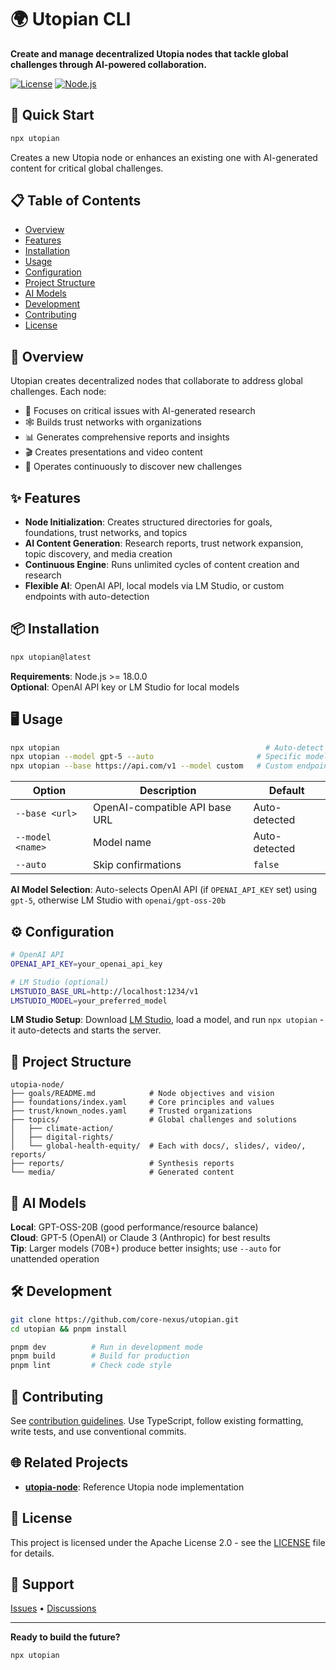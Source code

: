 # 🌍 Utopian CLI

**Create and manage decentralized Utopia nodes that tackle global challenges through AI-powered collaboration.**

[![License](https://img.shields.io/badge/license-Apache--2.0-blue.svg)](LICENSE)
[![Node.js](https://img.shields.io/badge/node-%3E%3D18.0.0-brightgreen.svg)](https://nodejs.org/)

## 🚀 Quick Start

```bash
npx utopian
```

Creates a new Utopia node or enhances an existing one with AI-generated content for critical global challenges.

## 📋 Table of Contents

- [Overview](#-overview)
- [Features](#-features)
- [Installation](#-installation)
- [Usage](#-usage)
- [Configuration](#-configuration)
- [Project Structure](#-project-structure)
- [AI Models](#-ai-models)
- [Development](#-development)
- [Contributing](#-contributing)
- [License](#-license)

## 🌟 Overview

Utopian creates decentralized nodes that collaborate to address global challenges. Each node:

- 🎯 Focuses on critical issues with AI-generated research
- 🕸️ Builds trust networks with organizations
- 📊 Generates comprehensive reports and insights  
- 🎬 Creates presentations and video content
- 🔄 Operates continuously to discover new challenges

## ✨ Features

- **Node Initialization**: Creates structured directories for goals, foundations, trust networks, and topics
- **AI Content Generation**: Research reports, trust network expansion, topic discovery, and media creation  
- **Continuous Engine**: Runs unlimited cycles of content creation and research
- **Flexible AI**: OpenAI API, local models via LM Studio, or custom endpoints with auto-detection

## 📦 Installation

```bash
npx utopian@latest
```

**Requirements**: Node.js >= 18.0.0  
**Optional**: OpenAI API key or LM Studio for local models

## 🖥️ Usage

```bash
npx utopian                                              # Auto-detect AI model
npx utopian --model gpt-5 --auto                       # Specific model, skip confirmations  
npx utopian --base https://api.com/v1 --model custom   # Custom endpoint
```

| Option | Description | Default |
|--------|-------------|---------|
| `--base <url>` | OpenAI-compatible API base URL | Auto-detected |
| `--model <name>` | Model name | Auto-detected |
| `--auto` | Skip confirmations | `false` |

**AI Model Selection**: Auto-selects OpenAI API (if `OPENAI_API_KEY` set) using `gpt-5`, otherwise LM Studio with `openai/gpt-oss-20b`

## ⚙️ Configuration

```bash
# OpenAI API
OPENAI_API_KEY=your_openai_api_key

# LM Studio (optional)
LMSTUDIO_BASE_URL=http://localhost:1234/v1
LMSTUDIO_MODEL=your_preferred_model
```

**LM Studio Setup**: Download [LM Studio](https://lmstudio.ai/), load a model, and run `npx utopian` - it auto-detects and starts the server.

## 📁 Project Structure

```
utopia-node/
├── goals/README.md            # Node objectives and vision  
├── foundations/index.yaml     # Core principles and values
├── trust/known_nodes.yaml     # Trusted organizations  
├── topics/                    # Global challenges and solutions
│   ├── climate-action/
│   ├── digital-rights/        
│   └── global-health-equity/  # Each with docs/, slides/, video/, reports/
├── reports/                   # Synthesis reports
└── media/                     # Generated content
```

## 🤖 AI Models

**Local**: GPT-OSS-20B (good performance/resource balance)  
**Cloud**: GPT-5 (OpenAI) or Claude 3 (Anthropic) for best results  
**Tip**: Larger models (70B+) produce better insights; use `--auto` for unattended operation

## 🛠️ Development

```bash
git clone https://github.com/core-nexus/utopian.git
cd utopian && pnpm install

pnpm dev          # Run in development mode
pnpm build        # Build for production  
pnpm lint         # Check code style
```

## 🤝 Contributing

See [contribution guidelines](AGENTS.md). Use TypeScript, follow existing formatting, write tests, and use conventional commits.

## 🌐 Related Projects

- **[utopia-node](https://github.com/core-nexus/utopia-node)**: Reference Utopia node implementation

## 📄 License

This project is licensed under the Apache License 2.0 - see the [LICENSE](LICENSE) file for details.

## 🙋 Support

[Issues](https://github.com/core-nexus/utopian/issues) • [Discussions](https://github.com/core-nexus/utopian/discussions)

---

**Ready to build the future?**

```bash
npx utopian
```
